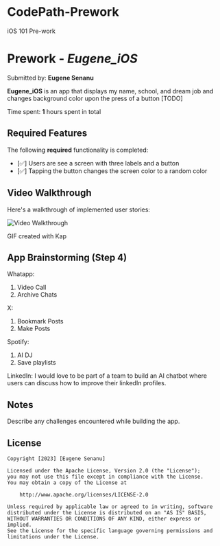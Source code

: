 # CodePath-Prework
iOS 101 Pre-work
# Prework - *Eugene_iOS*

Submitted by: **Eugene Senanu**

**Eugene_iOS** is an app that displays my name, school, and dream job and changes background color upon the press of a button [TODO] 

Time spent: **1** hours spent in total

## Required Features

The following **required** functionality is completed:

- [✅] Users are see a screen with three labels and a button
- [✅] Tapping the button changes the screen color to a random color
 
## Video Walkthrough

Here's a walkthrough of implemented user stories:

<img src='https://imgur.com/a/ZRr8fOu' title='Video Walkthrough' width='' alt='Video Walkthrough' />

<!-- Replace this with whatever GIF tool you used! -->
GIF created with Kap  
<!-- Recommended tools:
[Kap](https://getkap.co/) for macOS
[ScreenToGif](https://www.screentogif.com/) for Windows
[peek](https://github.com/phw/peek) for Linux. -->

## App Brainstorming (Step 4)
Whatapp:
1. Video Call
2. Archive Chats

X:
1. Bookmark Posts
2. Make Posts

Spotify:
1. AI DJ
2. Save playlists


LinkedIn:
I would love to be part of a team to build an AI chatbot where users can discuss how to improve their linkedIn profiles.

## Notes

Describe any challenges encountered while building the app.

## License

    Copyright [2023] [Eugene Senanu]

    Licensed under the Apache License, Version 2.0 (the "License");
    you may not use this file except in compliance with the License.
    You may obtain a copy of the License at

        http://www.apache.org/licenses/LICENSE-2.0

    Unless required by applicable law or agreed to in writing, software
    distributed under the License is distributed on an "AS IS" BASIS,
    WITHOUT WARRANTIES OR CONDITIONS OF ANY KIND, either express or implied.
    See the License for the specific language governing permissions and
    limitations under the License.
